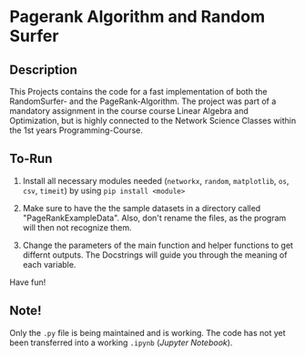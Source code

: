 # Pagerank Algorithm and Random Surfer

## Description
This Projects contains the code for a fast implementation of both the RandomSurfer- and the PageRank-Algorithm. The project was part of a mandatory assignment in the course course Linear Algebra and Optimization, but is highly connected to the Network Science Classes within the 1st years Programming-Course.

## To-Run
1. Install all necessary modules needed (`networkx`, `random`, `matplotlib`, `os`, `csv`, `timeit`) by using `pip install <module>`

2. Make sure to have the the sample datasets in a directory called "PageRankExampleData". Also, don't rename the files, as the program will then not recognize them. 

3. Change the parameters of the main function and helper functions to get differnt outputs. The Docstrings will guide you through the meaning of each variable.

Have fun! 

## Note!
Only the `.py` file is being maintained and is working. The code has not yet been transferred into a working `.ipynb` (*Jupyter Notebook*).